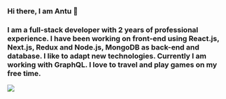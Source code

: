 ### Hi there, I am Antu 👋
### I am a full-stack developer with 2 years of professional experience. I have been working on front-end using React.js, Next.js, Redux and Node.js, MongoDB as back-end and database. I like to adapt new technologies. Currently I am working with GraphQL. I love to travel and play games on my free time.
<!--
**tanjirantu/tanjirantu** is a ✨ _special_ ✨ repository because its `README.md` (this file) appears on your GitHub profile.
<br />

### Language & tools used

<!-- Language -->
![](https://img.shields.io/badge/JS-JavaScript-yellow)
